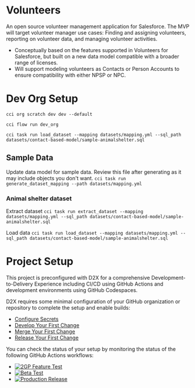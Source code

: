 # Volunteers
An open source volunteer management application for Salesforce. The MVP will target volunteer manager use cases: Finding and assigning volunteers, reporting on volunteer data, and managing volunteer activities.

- Conceptually based on the features supported in Volunteers for Salesforce, but built on a new data model compatible with a broader range of licenses.
- Will support modeling volunteers as Contacts or Person Accounts to ensure compatibility with either NPSP or NPC.


# Dev Org Setup
`cci org scratch dev dev --default`

`cci flow run dev_org`

`cci task run load_dataset --mapping datasets/mapping.yml --sql_path datasets/contact-based-model/sample-animalshelter.sql`

## Sample Data 

Update data model for sample data. Review this file after generating as it may include objects you don't want.
`cci task run generate_dataset_mapping --path datasets/mapping.yml`

### Animal shelter dataset

Extract dataset
`cci task run extract_dataset --mapping datasets/mapping.yml --sql_path datasets/contact-based-model/sample-animalshelter.sql`

Load data
`cci task run load_dataset --mapping datasets/mapping.yml --sql_path datasets/contact-based-model/sample-animalshelter.sql`



# Project Setup
This project is preconfigured with D2X for a comprehensive Development-to-Delivery Experience including CI/CD using GitHub Actions and development environments using GitHub Codespaces.

D2X requires some minimal configuration of your GitHub organization or repository to complete the setup and enable builds:
* [Configure Secrets](https://d2x.readthedocs.io/en/latest/tutorial/#secrets)
* [Develop Your First Change](https://d2x.readthedocs.io/en/latest/tutorial/#develop)
* [Merge Your First Change](https://d2x.readthedocs.io/en/latest/tutorial/#merge)
* [Release Your First Change](https://d2x.readthedocs.io/en/latest/tutorial/#release)

You can check the status of your setup by monitoring the status of the following GitHub Actions workflows:
* [![2GP Feature Test](https://github.com/lmeerkatz/Volunteers/actions/workflows/feature.yml/badge.svg)](https://github.com/lmeerkatz/Volunteers/actions/workflows/feature.yml)
* [![Beta Test](https://github.com/lmeerkatz/Volunteers/actions/workflows/beta.yml/badge.svg)](https://github.com/lmeerkatz/Volunteers/actions/workflows/beta.yml)
* [![Production Release](https://github.com/lmeerkatz/Volunteers/actions/workflows/release.yml/badge.svg)](https://github.com/lmeerkatz/Volunteers/actions/workflows/release.yml)
